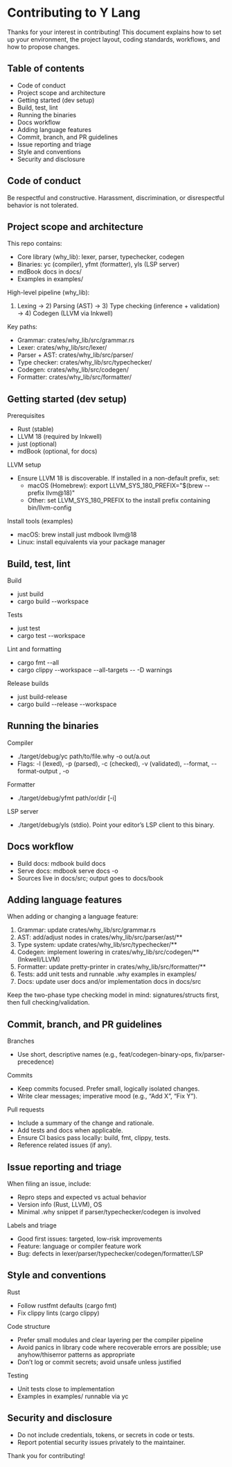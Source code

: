 # Contributing to Y Lang

Thanks for your interest in contributing! This document explains how to set up your environment, the project layout, coding standards, workflows, and how to propose changes.

## Table of contents
- Code of conduct
- Project scope and architecture
- Getting started (dev setup)
- Build, test, lint
- Running the binaries
- Docs workflow
- Adding language features
- Commit, branch, and PR guidelines
- Issue reporting and triage
- Style and conventions
- Security and disclosure

## Code of conduct
Be respectful and constructive. Harassment, discrimination, or disrespectful behavior is not tolerated.

## Project scope and architecture
This repo contains:
- Core library (why_lib): lexer, parser, typechecker, codegen
- Binaries: yc (compiler), yfmt (formatter), yls (LSP server)
- mdBook docs in docs/
- Examples in examples/

High-level pipeline (why_lib):
1) Lexing → 2) Parsing (AST) → 3) Type checking (inference + validation) → 4) Codegen (LLVM via Inkwell)

Key paths:
- Grammar: crates/why_lib/src/grammar.rs
- Lexer: crates/why_lib/src/lexer/
- Parser + AST: crates/why_lib/src/parser/
- Type checker: crates/why_lib/src/typechecker/
- Codegen: crates/why_lib/src/codegen/
- Formatter: crates/why_lib/src/formatter/

## Getting started (dev setup)
Prerequisites
- Rust (stable)
- LLVM 18 (required by Inkwell)
- just (optional)
- mdBook (optional, for docs)

LLVM setup
- Ensure LLVM 18 is discoverable. If installed in a non-default prefix, set:
  - macOS (Homebrew): export LLVM_SYS_180_PREFIX="$(brew --prefix llvm@18)"
  - Other: set LLVM_SYS_180_PREFIX to the install prefix containing bin/llvm-config

Install tools (examples)
- macOS: brew install just mdbook llvm@18
- Linux: install equivalents via your package manager

## Build, test, lint
Build
- just build
- cargo build --workspace

Tests
- just test
- cargo test --workspace

Lint and formatting
- cargo fmt --all
- cargo clippy --workspace --all-targets -- -D warnings

Release builds
- just build-release
- cargo build --release --workspace

## Running the binaries
Compiler
- ./target/debug/yc path/to/file.why -o out/a.out
- Flags: -l (lexed), -p (parsed), -c (checked), -v (validated), --format, --format-output <path>, -o <out>

Formatter
- ./target/debug/yfmt path/or/dir [-i]

LSP server
- ./target/debug/yls (stdio). Point your editor’s LSP client to this binary.

## Docs workflow
- Build docs: mdbook build docs
- Serve docs: mdbook serve docs -o
- Sources live in docs/src; output goes to docs/book

## Adding language features
When adding or changing a language feature:
1) Grammar: update crates/why_lib/src/grammar.rs
2) AST: add/adjust nodes in crates/why_lib/src/parser/ast/**
3) Type system: update crates/why_lib/src/typechecker/**
4) Codegen: implement lowering in crates/why_lib/src/codegen/** (Inkwell/LLVM)
5) Formatter: update pretty-printer in crates/why_lib/src/formatter/**
6) Tests: add unit tests and runnable .why examples in examples/
7) Docs: update user docs and/or implementation docs in docs/src

Keep the two-phase type checking model in mind: signatures/structs first, then full checking/validation.

## Commit, branch, and PR guidelines
Branches
- Use short, descriptive names (e.g., feat/codegen-binary-ops, fix/parser-precedence)

Commits
- Keep commits focused. Prefer small, logically isolated changes.
- Write clear messages; imperative mood (e.g., “Add X”, “Fix Y”).

Pull requests
- Include a summary of the change and rationale.
- Add tests and docs when applicable.
- Ensure CI basics pass locally: build, fmt, clippy, tests.
- Reference related issues (if any).

## Issue reporting and triage
When filing an issue, include:
- Repro steps and expected vs actual behavior
- Version info (Rust, LLVM), OS
- Minimal .why snippet if parser/typechecker/codegen is involved

Labels and triage
- Good first issues: targeted, low-risk improvements
- Feature: language or compiler feature work
- Bug: defects in lexer/parser/typechecker/codegen/formatter/LSP

## Style and conventions
Rust
- Follow rustfmt defaults (cargo fmt)
- Fix clippy lints (cargo clippy)

Code structure
- Prefer small modules and clear layering per the compiler pipeline
- Avoid panics in library code where recoverable errors are possible; use anyhow/thiserror patterns as appropriate
- Don’t log or commit secrets; avoid unsafe unless justified

Testing
- Unit tests close to implementation
- Examples in examples/ runnable via yc

## Security and disclosure
- Do not include credentials, tokens, or secrets in code or tests.
- Report potential security issues privately to the maintainer.

Thank you for contributing!